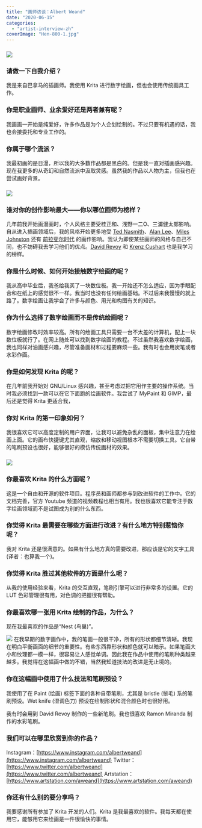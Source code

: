 ```yaml
---
title: "画师访谈：Albert Weand"
date: "2020-06-15"
categories: 
  - "artist-interview-zh"
coverImage: "Hen-800-1.jpg"
---
```


### ![](images/Hen-800.jpg)

### 请做一下自我介绍？

我是来自巴拿马的插画师。我使用 Krita 进行数字绘画，但也会使用传统画具工作。

### 你是职业画师、业余爱好还是两者兼有呢？

我画画一开始是纯爱好，许多作品是为个人企划绘制的。不过只要有机遇的话，我也会接委托和专业工作的。

### 你属于哪个流派？

我最初画的是日漫，所以我的大多数作品都是黑白的。但是我一直对插画感兴趣。现在我更多的从奇幻和自然流派中汲取灵感。虽然我的作品以人物为主，但我也在尝试画好背景。

### ![](images/Pueblo-800.jpg)

### 谁对你的创作影响最大——你以哪位画师为榜样？

几年前我开始画漫画时，个人风格主要受桂正和、浅野一二O、三浦健太郎影响。自从进入插画领域后，我的风格开始更多地受 [Ted Nasmith](https://www.tednasmith.com/)、[Alan Lee](https://www.iamag.co/the-art-of-alan-lee/)、[Miles Johnston](https://www.milesjohnstonart.com/) 还有 [前拉斐尔时代](https://en.wikipedia.org/wiki/Pre-Raphaelite_Brotherhood) 的画作影响。我认为即使某些画师的风格与自己不同，也不妨碍我去学习他们的优点。[David Revoy](https://www.davidrevoy.com/) 和 [Krenz Cushart](https://www.artstation.com/krenz) 也是我学习的榜样。

### 你是什么时候、如何开始接触数字绘画的呢？

我从高中毕业后，我爸给我买了一块数位板。我一开始还不怎么适应，因为手眼配合和在纸上的感觉很不一样。我当时也没有任何绘画基础。不过后来我慢慢的就上路了。数字绘画让我学会了许多与颜色、用光和构图有关的知识。

### 你为什么选择了数字绘画而不是传统绘画呢？

数字绘画修改时效率较高。所有的绘画工具只需要一台不太差的计算机，配上一块数位板就行了。在网上随处可以找到数字绘画的教程。不过虽然我喜欢数字绘画，我也同样对油画感兴趣，尽管准备画材和过程要麻烦一些。我有时也会用炭笔或者水彩作画。

### 你是如何发现 Krita 的呢？

在几年前我开始对 GNU/Linux 感兴趣，甚至考虑过把它用作主要的操作系统。当时我必须找到一款可以在它下面跑的绘画软件。我尝试了 MyPaint 和 GIMP，最后还是觉得 Krita 更适合我，

### 你对 Krita 的第一印象如何？

我很喜欢它可以高度定制的用户界面，让我可以避免杂乱的面板，集中注意力在绘画上面。它的画布快捷键尤其直观，缩放和移动视图根本不需要切换工具。它自带的笔刷预设也很好，能够很好的模仿传统画材的效果。

### ![](images/Noche-800.jpg)

### 你最喜欢 Krita 的什么方面呢？

这是一个自由和开源的软件项目。程序员和画师都参与到改进软件的工作中。它的文档完善，官方 Youtube 频道的视频教程也相当有用。我也很喜欢它能专注于数字绘画领域而不是试图成为别的什么东西。

### 你觉得 Krita 最需要在哪些方面进行改进？有什么地方特别惹恼你呢？

我对 Krita 还是很满意的。如果有什么地方真的需要改进，那应该是它的文字工具 (译者：也算我一个)。

### 你觉得 Krita 胜过其他软件的方面是什么呢？

从我的使用经验来看，Krita 的交互直观，笔刷引擎可以进行非常多的设置。它的 LUT 色彩管理很有用，对色调的把握很有帮助。

### 你最喜欢哪一张用 Krita 绘制的作品，为什么？

现在我最喜欢的作品是“Nest (鸟巢)”。

![](images/Nest-800.jpg) 在我早期的数字画作中，我的笔画一般很干净，所有的形状都细节清晰。我现在明白平衡画面的细节的重要性。有些东西靠形状和颜色就可以暗示。如果笔画大小和纹理都一模一样，很容易让人感觉单调。因此我在作品中使用的笔刷种类越来越多。我觉得在这幅画中做的不错，当然我知道技法的改进是无止境的。

### 你在这幅画中使用了什么技法和笔刷预设？

我使用了在 Paint (绘画) 标签下面的各种自带笔刷，尤其是 bristle (鬃毛) 系的笔刷预设。Wet knife (湿调色刀) 预设在绘制形状和混合颜色时也很好用。

我有时会用到 David Revoy 制作的一些新笔刷。我也很喜欢 Ramon Miranda 制作的水彩笔刷。

### 我们可以在哪里欣赏到你的作品？

Instagram：[https://www.instagram.com/albertweand](https://www.instagram.com/albertweand) Twitter：[https://www.twitter.com/albertweand](https://www.twitter.com/albertweand) Artstation：[https://www.artstation.com/aweand](https://www.artstation.com/aweand)

### 你还有什么别的要分享吗？

我要感谢所有参加了 Krita 开发的人们。Krita 是我最喜欢的软件。我每天都在使用它，能够用它来绘画是一件很愉快的事情。
